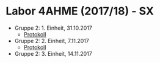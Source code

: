 # Labor 4AHME (2017/18) - SX

* Gruppe 2: 1. Einheit, 31.10.2017
  * [Protokoll](https://github.com/HTLMechatronics/m14-la1-sx/blob/moemim14/moemim14/Protokoll_31.10.2017.md)
* Gruppe 2: 2. Einheit, 7.11.2017  
  * [Protokoll](https://github.com/HTLMechatronics/m14-la1-sx/blob/moemim14/moemim14/Protokoll2_7.11.2017.md)
* Gruppe 2: 3. Einheit, 14.11.2017


